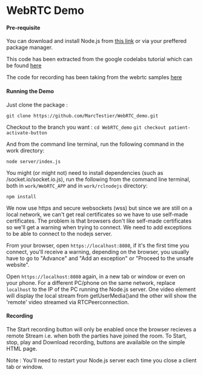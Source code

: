 # WebRTC Demo

#### Pre-requisite

You can download and install Node.js from [this link](https://nodejs.org/en/download/) or via your preffered package manager.

This code has been extracted from the google codelabs tutorial which can be found [here](https://codelabs.developers.google.com/codelabs/webrtc-web/#0)

The code for recording has been taking from the webrtc samples [here](https://github.com/webrtc/samples/tree/gh-pages/src/content/getusermedia/record)

#### Running the Demo

Just clone the package :

`git clone https://github.com/MarcTestier/WebRTC_demo.git`

Checkout to the branch you want : 
`cd WebRTC_demo`
`git checkout patient-activate-button`

And from the command line terminal, run the following command in the work directory:

`node server/index.js`

You might (or might not) need to install dependencies (such as /socket.io/socket.io.js), run the following from the command line terminal, both in `work/WebRTC_APP` and in `work/rclnodejs` directory:

`npm install`


We now use https and secure websockets (wss) but since we are still on a local network, we can't get real certificates so we have to use self-made certificates. The problem is that browsers don't like self-made certificates so we'll get a warning when trying to connect. We need to add exceptions to be able to connect to the nodejs server.

From your browser, open `https://localhost:8080`, if it's the first time you connect, you'll receive a warning, depending on the browser, you usually have to go to "Advance" and "Add an exception" or "Proceed to the unsafe website".

Open `https://localhost:8080` again, in a new tab or window or even on your phone. For a different PC/phone on the same network, replace `localhost` to the IP of the PC running the Node.js server. One video element will display the local stream from getUserMedia()and the other will show the 'remote' video streamed via RTCPeerconnection.

#### Recording

The Start recording button will only be enabled once the browser recieves a remote Stream i.e. when both the parties have joined the room. To Start, stop, play and Download recording, buttons are availaible on the simple HTML page.

Note : You'll need to restart your Node.js server each time you close a client tab or window.
